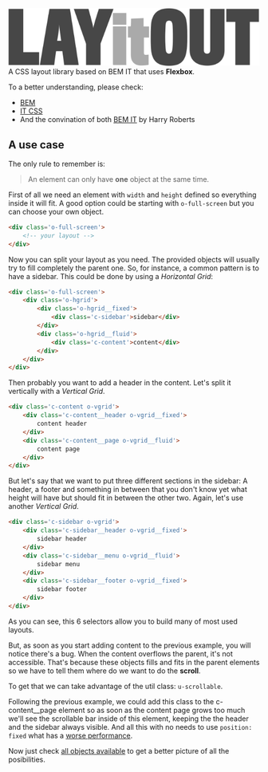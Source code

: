 ![](./logo.svg)
A CSS layout library based on BEM IT that uses **Flexbox**.

To a better understanding, please check:

- [BEM](https://css-tricks.com/bem-101/)
- [IT CSS](http://csswizardry.net/talks/2014/11/itcss-dafed.pdf)
- And the convination of both [BEM IT](http://csswizardry.com/2015/08/bemit-taking-the-bem-naming-convention-a-step-further/) by Harry Roberts

## A use case

The only rule to remember is:

>An element can only have **one** object at the same time.

First of all we need an element with `width` and `height` defined so everything inside it will fit. A good option could be starting with `o-full-screen` but you can choose your own object.

```html
<div class='o-full-screen'>
	<!-- your layout -->
</div>
```

Now you can split your layout as you need. The provided objects will usually try to fill completely the parent one. So, for instance, a common pattern is to have a sidebar. This could be done by using a *Horizontal Grid*:

```html
<div class='o-full-screen'>
	<div class='o-hgrid'>
		<div class='o-hgrid__fixed'>
			<div class='c-sidebar'>sidebar</div>
		</div>
		<div class='o-hgrid__fluid'>
			<div class='c-content'>content</div>
		</div>
	</div>
</div>
```

Then probably you want to add a header in the content. Let's split it vertically with a *Vertical Grid*.

```html
<div class='c-content o-vgrid'>
	<div class='c-content__header o-vgrid__fixed'>
		content header
	</div>
	<div class='c-content__page o-vgrid__fluid'>
		content page
	</div>
</div>
```
But let's say that we want to put three different sections in the sidebar: A header, a footer and something in between that you don't know yet what height will have but should fit in between the other two. Again, let's use another *Vertical Grid*.

```html
<div class='c-sidebar o-vgrid'>
	<div class='c-sidebar__header o-vgrid__fixed'>
		sidebar header
	</div>
	<div class='c-sidebar__menu o-vgrid__fluid'>
		sidebar menu
	</div>
	<div class='c-sidebar__footer o-vgrid__fixed'>
		sidebar footer
	</div>
</div>
```

As you can see, this 6 selectors allow you to build many of most used layouts.

But, as soon as you start adding content to the previous example, you will notice there's a bug. When the content overflows the parent, it's not accessible. That's because these objects fills and fits in the parent elements so we have to tell them where do we want to do the **scroll**.

To get that we can take advantage of the util class: `u-scrollable`.

Following the previous example, we could add this class to the c-content__page element so as soon as the content page grows too much we'll see the scrollable bar inside of this element, keeping the the header and the sidebar always visible. And all this with no needs to use `position: fixed` what has a [worse performance](http://fourkitchens.com/blog/article/fix-scrolling-performance-css-will-change-property).

Now just check [all objects available](objects.md) to get a better picture of all the posibilities.
